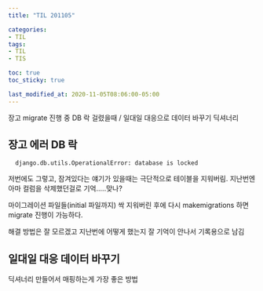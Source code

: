 ```yaml
---
title: "TIL 201105"

categories:
- TIL
tags:
- TIL
- TIS

toc: true
toc_sticky: true

last_modified_at: 2020-11-05T08:06:00-05:00
---
```

장고 migrate 진행 중 DB 락 걸렸을때 / 일대일 대응으로 데이터 바꾸기 딕셔너리 

## 장고 에러 DB 락

      django.db.utils.OperationalError: database is locked
      
저번에도 그렇고, 잠겨있다는 얘기가 있을때는 극단적으로 테이블을 지워버림. 지난번엔 아마 컬럼을 삭제했던걸로 기억.....맞나?

마이그레이션 파일들(initial 파일까지) 싹 지워버린 후에 다시 makemigrations 하면 migrate 진행이 가능하다.

해결 방법은 잘 모르겠고 지난번에 어떻게 했는지 잘 기억이 안나서 기록용으로 남김

## 일대일 대응 데이터 바꾸기

딕셔너리 만들어서 매핑하는게 가장 좋은 방법


